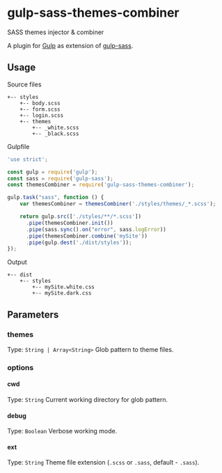 # gulp-sass-themes-combiner

SASS themes injector &amp; combiner

A plugin for [Gulp](https://github.com/gulpjs/gulp) as extension of [gulp-sass](https://github.com/dlmanning/gulp-sass).

## Usage

Source files
```
+-- styles
    +-- body.scss
    +-- form.scss
    +-- login.scss
    +-- themes
        +-- _white.scss
        +-- _black.scss
```

Gulpfile
```javascript
'use strict';

const gulp = require('gulp');
const sass = require('gulp-sass');
const themesCombiner = require('gulp-sass-themes-combiner');

gulp.task("sass", function () {
    var themesCombiner = themesCombiner('./styles/themes/_*.scss');

    return gulp.src(['./styles/**/*.scss'])
      .pipe(themesCombiner.init())
      .pipe(sass.sync().on("error", sass.logError))
      .pipe(themesCombiner.combine('mySite'))
      .pipe(gulp.dest('./dist/styles'));
});

```

Output
```
+-- dist
    +-- styles
        +-- mySite.white.css
        +-- mySite.dark.css
```

## Parameters

### themes
Type: `String | Array<String>`
Glob pattern to theme files.

### options

#### cwd
Type: `String`
Current working directory for glob pattern.

#### debug
Type: `Boolean`
Verbose working mode.

#### ext
Type: `String`
Theme file extension (`.scss` or `.sass`, default - `.sass`).
